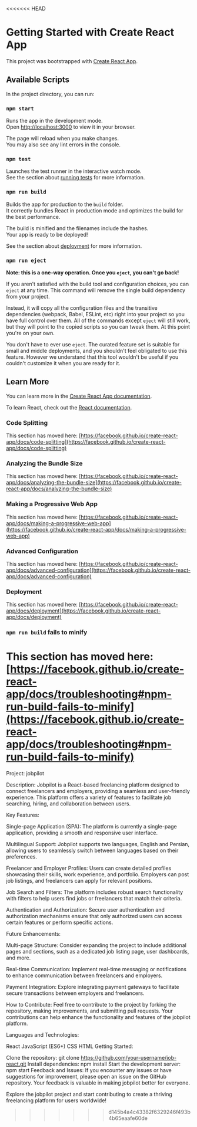<<<<<<< HEAD
# Getting Started with Create React App

This project was bootstrapped with [Create React App](https://github.com/facebook/create-react-app).

## Available Scripts

In the project directory, you can run:

### `npm start`

Runs the app in the development mode.\
Open [http://localhost:3000](http://localhost:3000) to view it in your browser.

The page will reload when you make changes.\
You may also see any lint errors in the console.

### `npm test`

Launches the test runner in the interactive watch mode.\
See the section about [running tests](https://facebook.github.io/create-react-app/docs/running-tests) for more information.

### `npm run build`

Builds the app for production to the `build` folder.\
It correctly bundles React in production mode and optimizes the build for the best performance.

The build is minified and the filenames include the hashes.\
Your app is ready to be deployed!

See the section about [deployment](https://facebook.github.io/create-react-app/docs/deployment) for more information.

### `npm run eject`

**Note: this is a one-way operation. Once you `eject`, you can't go back!**

If you aren't satisfied with the build tool and configuration choices, you can `eject` at any time. This command will remove the single build dependency from your project.

Instead, it will copy all the configuration files and the transitive dependencies (webpack, Babel, ESLint, etc) right into your project so you have full control over them. All of the commands except `eject` will still work, but they will point to the copied scripts so you can tweak them. At this point you're on your own.

You don't have to ever use `eject`. The curated feature set is suitable for small and middle deployments, and you shouldn't feel obligated to use this feature. However we understand that this tool wouldn't be useful if you couldn't customize it when you are ready for it.

## Learn More

You can learn more in the [Create React App documentation](https://facebook.github.io/create-react-app/docs/getting-started).

To learn React, check out the [React documentation](https://reactjs.org/).

### Code Splitting

This section has moved here: [https://facebook.github.io/create-react-app/docs/code-splitting](https://facebook.github.io/create-react-app/docs/code-splitting)

### Analyzing the Bundle Size

This section has moved here: [https://facebook.github.io/create-react-app/docs/analyzing-the-bundle-size](https://facebook.github.io/create-react-app/docs/analyzing-the-bundle-size)

### Making a Progressive Web App

This section has moved here: [https://facebook.github.io/create-react-app/docs/making-a-progressive-web-app](https://facebook.github.io/create-react-app/docs/making-a-progressive-web-app)

### Advanced Configuration

This section has moved here: [https://facebook.github.io/create-react-app/docs/advanced-configuration](https://facebook.github.io/create-react-app/docs/advanced-configuration)

### Deployment

This section has moved here: [https://facebook.github.io/create-react-app/docs/deployment](https://facebook.github.io/create-react-app/docs/deployment)

### `npm run build` fails to minify

This section has moved here: [https://facebook.github.io/create-react-app/docs/troubleshooting#npm-run-build-fails-to-minify](https://facebook.github.io/create-react-app/docs/troubleshooting#npm-run-build-fails-to-minify)
=======
Project: jobpilot

Description:
Jobpilot is a React-based freelancing platform designed to connect freelancers and employers, providing a seamless and user-friendly experience. This platform offers a variety of features to facilitate job searching, hiring, and collaboration between users.

Key Features:

Single-page Application (SPA): The platform is currently a single-page application, providing a smooth and responsive user interface.

Multilingual Support: Jobpilot supports two languages, English and Persian, allowing users to seamlessly switch between languages based on their preferences.

Freelancer and Employer Profiles: Users can create detailed profiles showcasing their skills, work experience, and portfolio. Employers can post job listings, and freelancers can apply for relevant positions.

Job Search and Filters: The platform includes robust search functionality with filters to help users find jobs or freelancers that match their criteria.

Authentication and Authorization: Secure user authentication and authorization mechanisms ensure that only authorized users can access certain features or perform specific actions.

Future Enhancements:

Multi-page Structure: Consider expanding the project to include additional pages and sections, such as a dedicated job listing page, user dashboards, and more.

Real-time Communication: Implement real-time messaging or notifications to enhance communication between freelancers and employers.

Payment Integration: Explore integrating payment gateways to facilitate secure transactions between employers and freelancers.

How to Contribute:
Feel free to contribute to the project by forking the repository, making improvements, and submitting pull requests. Your contributions can help enhance the functionality and features of the jobpilot platform.

Languages and Technologies:

React
JavaScript (ES6+)
CSS
HTML
Getting Started:

Clone the repository: git clone https://github.com/your-username/job-react.git
Install dependencies: npm install
Start the development server: npm start
Feedback and Issues:
If you encounter any issues or have suggestions for improvement, please open an issue on the GitHub repository. Your feedback is valuable in making jobpilot better for everyone.

Explore the jobpilot project and start contributing to create a thriving freelancing platform for users worldwide!
>>>>>>> d145b4a4c43382f6329246f493b4b65eaafe60de
